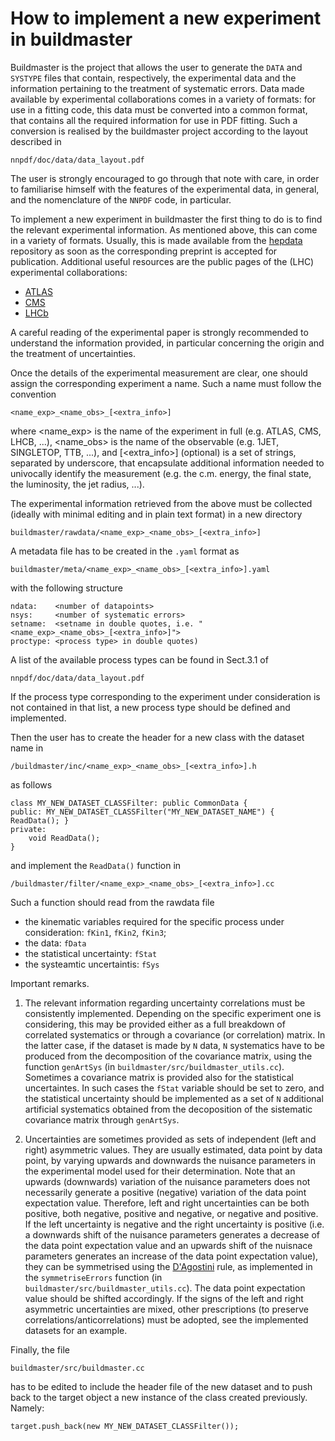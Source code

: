 # How to implement a new experiment in buildmaster

Buildmaster is the project that allows the user to generate the ``DATA`` and
``SYSTYPE`` files that contain, respectively, the experimental data and the 
information pertaining to the treatment of systematic errors.
Data made available by experimental collaborations comes in a variety of 
formats: for use in a fitting code, this data must be converted into a
common format, that contains all the required information for use in PDF 
fitting. Such a conversion is realised by the buildmaster project according to 
the layout described in
```
nnpdf/doc/data/data_layout.pdf
``` 
The user is strongly encouraged to go through that note with care,
in order to familiarise himself with the features of the experimental data,
in general, and the nomenclature of the ``NNPDF`` code, in particular.
 
To implement a new experiment in buildmaster the first thing to do is to 
find the relevant experimental information. As mentioned above, this can come 
in a variety of formats. Usually, this is made available from the 
[hepdata](https://www.hepdata.net/) repository as soon as the corresponding preprint 
is accepted for publication.
Additional useful resources are the public pages of the (LHC)
experimental collaborations:
- [ATLAS](https://twiki.cern.ch/twiki/bin/view/AtlasPublic)
- [CMS](http://cms.web.cern.ch/news/cms-physics-results>)
- [LHCb](http://lhcbproject.web.cern.ch/lhcbproject/Publications/LHCbProjectPublic/Summary_all.html)

A careful reading of the experimental paper is strongly recommended to 
understand the information provided, in particular concerning the origin
and the treatment of uncertainties.

Once the details of the experimental measurement are clear, one should assign
the corresponding experiment a name. Such a name must follow the convention
```
<name_exp>_<name_obs>_[<extra_info>]
```
where <name_exp> is the name of the experiment in full (e.g. ATLAS, CMS,
LHCB, ...), <name_obs> is the name of the observable (e.g. 1JET, SINGLETOP,
TTB, ...), and [<extra_info>] (optional) is a set of strings, separated by
underscore, that encapsulate additional information needed to univocally
identify the measurement (e.g. the c.m. energy, the final state, 
the luminosity, the jet radius, ...).

The experimental information retrieved from the above must be 
collected (ideally with minimal editing and in plain text format) 
in a new directory 
```
buildmaster/rawdata/<name_exp>_<name_obs>_[<extra_info>]
```
A metadata file has to be created in the ``.yaml`` format as
```
buildmaster/meta/<name_exp>_<name_obs>_[<extra_info>].yaml
```
with the following structure
```
ndata:    <number of datapoints>
nsys:     <number of systematic errors>
setname:  <setname in double quotes, i.e. "<name_exp>_<name_obs>_[<extra_info>]">
proctype: <process type> in double quotes)
```
A list of the available process types can be found in Sect.3.1 of
```
nnpdf/doc/data/data_layout.pdf
``` 
If the process type corresponding to the experiment under consideration is not
contained in that list, a new process type should be defined and implemented.

Then the user has to create the header for a new class with the dataset name in 
```
/buildmaster/inc/<name_exp>_<name_obs>_[<extra_info>].h
```
as follows
```
class MY_NEW_DATASET_CLASSFilter: public CommonData {
public: MY_NEW_DATASET_CLASSFilter("MY_NEW_DATASET_NAME") { ReadData(); }
private:
	void ReadData();
}

```
and implement the ``ReadData()`` function in 
```
/buildmaster/filter/<name_exp>_<name_obs>_[<extra_info>].cc
```
Such a function should read from the rawdata file 
- the kinematic variables required for the specific process under consideration: 
  ``fKin1``, ``fKin2``, ``fKin3``;
- the data: ``fData``
- the statistical uncertainty: ``fStat``
- the systeamtic uncertaintis: ``fSys``

Important remarks.

1. The relevant information regarding uncertainty correlations must be consistently 
implemented. Depending on the specific experiment one is considering, this may be 
provided either as a full breakdown of correlated 
systematics or through a covariance (or correlation) matrix. In the latter case, if 
the dataset is made by ``N`` data, ``N`` systematics have to be produced from the 
decomposition of the covariance matrix, using the function ``genArtSys``
(in ``buildmaster/src/buildmaster_utils.cc``).
Sometimes a covariance matrix is provided also for the statistical uncertaintes. 
In such cases the ``fStat`` variable should be set to zero,
and the statistical uncertainty should be implemented as a set of 
``N`` additional artificial systematics obtained from the decoposition
of the sistematic covariance matrix through ``genArtSys``. 

2. Uncertainties are sometimes provided as sets of independent (left and right) 
asymmetric values. They are usually estimated, data point by data point, by varying 
upwards and downwards the nuisance parameters in the experimental model used for their 
determination. Note that an upwards (downwards) variation of the nuisance parameters 
does not necessarily generate a positive (negative) variation of the data point 
expectation value. Therefore, left and right uncertainties can be both positive, 
both negative, positive and negative, or negative and positive. If the left uncertainty
is negative and the right uncertainty is positive (i.e. a downwards shift of the 
nuisance parameters generates a decrease of the data point expectation value and 
an upwards shift of the nuisnace parameters generates an increase of the data point 
expectation value), they can be symmetrised using the 
[D'Agostini](https://arxiv.org/abs/physics/0403086) rule, 
as implemented in the ``symmetriseErrors`` function (in 
``buildmaster/src/buildmaster_utils.cc``). The data point expectation value should be
shifted accordingly. If the signs of the left and right asymmetric uncertainties are
mixed, other prescriptions (to preserve correlations/anticorrelations) must be adopted,
see the implemented datasets for an example.

Finally, the file
```
buildmaster/src/buildmaster.cc 
```
has to be edited to include the header file of the new dataset and to push back 
to the target object a new instance of the class created previously. Namely:
```
target.push_back(new MY_NEW_DATASET_CLASSFilter());

```









